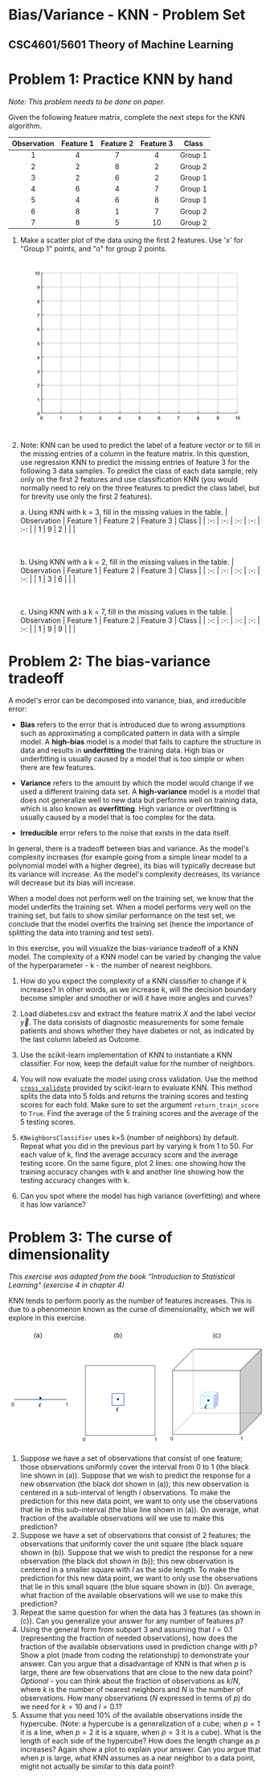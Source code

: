 # Bias/Variance - KNN - Problem Set
## CSC4601/5601 Theory of Machine Learning

# Problem 1: Practice KNN by hand
_Note: This problem needs to be done on paper._

Given the following feature matrix, complete the next steps for the KNN algorithm.

| Observation | Feature 1 | Feature 2 | Feature 3 | Class |
| :-: | :-: | :-: | :-: |  :-: |
| 1 | 4 | 7 | 4 | Group 1 |
| 2 | 2 | 8 | 2 | Group 2 |
| 3 | 2 | 6 | 2 | Group 1 |
| 4 | 6 | 4 | 7 | Group 1 |
| 5 | 4 | 6 | 8 | Group 1 |
| 6 | 8 | 1 | 7 | Group 2 |
| 7 | 8 | 5 | 10 | Group 2 |

1. Make a scatter plot of the data using the first 2 features. Use 'x' for "Group 1" points, and "o" for group 2 points.

![Graph paper](Images/KNN_Part_II.png)

2. Note: KNN can be used to predict the label of a feature vector or to fill in the missing entries of a column in the feature matrix. In this question, use regression KNN to predict the missing entries of feature 3 for the following 3 data samples. To predict the class of each data sample, rely only on the first 2 features and use classification KNN (you would normally need to rely on the three features to predict the class label, but for brevity use only the first 2 features).

    a. Using KNN with k = 3, fill in the missing values in the table.
    | Observation | Feature 1 | Feature 2 | Feature 3 | Class |
    | :-: | :-: | :-: | :-: |  :-: |
    | 1 | 9 | 2 |  |  |

    \
    \
    b. Using KNN with a k = 2, fill in the missing values in the table.
    | Observation | Feature 1 | Feature 2 | Feature 3 | Class |
    | :-: | :-: | :-: | :-: |  :-: |
    | 1 | 3 | 6 |  |  |

    \
    \
    c. Using KNN with a k = 7, fill in the missing values in the table.
    | Observation | Feature 1 | Feature 2 | Feature 3 | Class |
    | :-: | :-: | :-: | :-: |  :-: |
    | 1 | 9 | 9 |  |  |


# Problem 2: The bias-variance tradeoff

A model's error can be decomposed into variance, bias, and irreducible error:

* __Bias__ refers to the error that is introduced due to wrong assumptions such as approximating a complicated pattern in data with a simple model. A __high-bias__ model is a model that fails to capture the structure in data and results in __underfitting__ the training data. High bias or underfitting is usually caused by a model that is too simple or when there are few features.

* __Variance__ refers to the amount by which the model would change if we used a different training data set. A __high-variance__ model is a model that does not generalize well to new data but performs well on training data, which is also known as __overfitting__. High variance or overfitting is usually caused by a model that is too complex for the data.

* __Irreducible__ error refers to the noise that exists in the data itself.

In general, there is a tradeoff between bias and variance. As the model's complexity increases (for example going from a simple linear model to a polynomial model with a higher degree), its bias will typically decrease but its variance will increase. As the model's complexity decreases, its variance will decrease but its bias will increase.

When a model does not perform well on the training set, we know that the model underfits the training set. When a model performs very well on the training set, but fails to show similar performance on the test set, we conclude that the model overfits the training set (hence the importance of splitting the data into training and test sets).

In this exercise, you will visualize the bias-variance tradeoff of a KNN model. The complexity of a KNN model can be varied by changing the value of the hyperparameter - k - the number of nearest neighbors.

1. How do you expect the complexity of a KNN classifier to change if k increases? In other words, as we increase k, will the decision boundary become simpler and smoother or will it have more angles and curves?

2. Load diabetes.csv and extract the feature matrix $X$ and the label vector $\vec{y}$. The data consists of diagnostic measurements for some female patients and shows whether they have diabetes or not, as indicated by the last column labeled as Outcome.
3. Use the scikit-learn implementation of KNN to instantiate a KNN classifier. For now, keep the default value for the number of neighbors.
4. You will now evaluate the model using cross validation. Use the method [```cross_validate```](https://scikit-learn.org/stable/modules/generated/sklearn.model_selection.cross_validate.html) provided by scikit-learn to evaluate KNN. This method splits the data into 5 folds and returns the training scores and testing scores for each fold. Make sure to set the argument ```return_train_score``` to ```True```. Find the average of the 5 training scores and the average of the 5 testing scores.
5. ```KNeighborsClassifier``` uses k=5 (number of neighbors) by default. Repeat what you did in the previous part by varying k from 1 to 50. For each value of k, find the average accuracy score and the average testing score. On the same figure, plot 2 lines: one showing how the training accuracy changes with k and another line showing how the testing accuracy changes with k.
6. Can you spot where the model has high variance (overfitting) and where it has low variance?

# Problem 3: The curse of dimensionality
_This exercise was adapted from the book "Introduction to Statistical Learning" (exercise 4 in chapter 4)_

KNN tends to perform poorly as the number of features increases. This is due to a phenomenon known as the curse of dimensionality, which we will explore in this exercise.

![Curses!](Images/dimensionality.png)

1. Suppose we have a set of observations that consist of one feature; those observations uniformly cover the interval from 0 to 1 (the black line shown in (a)). Suppose that we wish to predict the response for a new observation (the black dot shown in (a)); this new observation is centered in a sub-interval of length $l$ observations. To make the prediction for this new data point, we want to only use the observations that lie in this sub-interval (the blue line shown in (a)). On average, what fraction of the available observations will we use to make this prediction?
2. Suppose we have a set of observations that consist of 2 features; the observations that uniformly cover the unit square (the black square shown in (b)). Suppose that we wish to predict the response for a new observation (the black dot shown in (b)); this new observation is centered in a smaller square with $l$ as the side length. To make the prediction for this new data point, we want to only use the observations that lie in this small square (the blue square shown in (b)). On average, what fraction of the available observations will we use to make this prediction?
3. Repeat the same question for when the data has 3 features (as shown in (c)). Can you generalize your answer for any number of features $p$?
4. Using the general form from subpart 3 and assuming that $l=0.1$ (representing the fraction of needed observations), how does the fraction of the available observations used in prediction change with $p$? Show a plot (made from coding the relationship) to demonstrate your answer. Can you argue that a disadvantage of KNN is that when $p$ is large, there are few observations that are close to the new data point? _Optional_ - you can think about the fraction of observations as $k/N$, where $k$ is the number of nearest neighbors and $N$ is the number of observations. How many observations ($N$ expressed in terms of $p$) do we need for $k=10$ and $l=0.1$?
5. Assume that you need 10% of the available observations inside the hypercube. (Note: a hypercube is a generalization of a cube; when $p=1$ it is a line, when $p=2$ it is a square, when $p=3$ it is a cube). What is the length of each side of the hypercube? How does the length change as $p$ increases? Again show a plot to explain your answer. Can you argue that when $p$ is large, what KNN assumes as a near neighbor to a data point, might not actually be similar to this data point?
